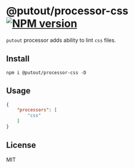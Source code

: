 # @putout/processor-css [![NPM version][NPMIMGURL]][NPMURL]

[NPMIMGURL]: https://img.shields.io/npm/v/@putout/processor-css.svg?style=flat&longCache=true
[NPMURL]: https://npmjs.org/package/@putout/processor-css "npm"

`putout` processor adds ability to lint `css` files.

## Install

```
npm i @putout/processor-css -D
```

## Usage

```json
{
    "processors": [
        "css"
    ]
}
```

## License

MIT
